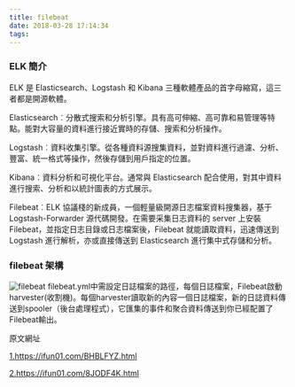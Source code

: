 ```yaml
---
title: filebeat
date: 2018-03-28 17:14:34
tags:
---
```

### ELK 簡介 
ELK 是 Elasticsearch、Logstash 和 Kibana 三種軟體產品的首字母縮寫，這三者都是開源軟體。
 
Elasticsearch︰分散式搜索和分析引擎。具有高可伸縮、高可靠和易管理等特點。能對大容量的資料進行接近實時的存儲、搜索和分析操作。

Logstash︰資料收集引擎。從各種資料源搜集資料，並對資料進行過濾、分析、豐富、統一格式等操作，然後存儲到用戶指定的位置。 

Kibana︰資料分析和可視化平台。通常與 Elasticsearch 配合使用，對其中資料進行搜索、分析和以統計圖表的方式展示。 

Filebeat︰ELK 協議棧的新成員，一個輕量級開源日志檔案資料搜集器，基于 Logstash-Forwarder 源代碼開發。在需要采集日志資料的 server 上安裝 Filebeat，並指定日志目錄或日志檔案後，Filebeat 就能讀取資料，迅速傳送到 Logstash 進行解析，亦或直接傳送到 
Elasticsearch 進行集中式存儲和分析。 


### filebeat 架構
![filebeat](filebeat01.jpg "filebeat架構")
filebeat.yml中需設定日誌檔案的路徑，每個日誌檔案，Filebeat啟動harvester(收割機)。每個harvester讀取新的內容一個日誌檔案，新的日誌資料傳送到spooler（後台處理程式），它匯集的事件和聚合資料傳送到你已經配置了Filebeat輸出。 


原文網址

<a href="https://ifun01.com/BHBLFYZ.html">1.https://ifun01.com/BHBLFYZ.html</a>

<a href="https://ifun01.com/8JODF4K.html">2.https://ifun01.com/8JODF4K.html</a>
